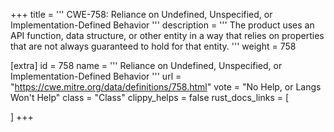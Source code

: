 +++
title = '''
CWE-758: Reliance on Undefined, Unspecified, or Implementation-Defined Behavior
'''
description	= '''
The product uses an API function, data structure, or other entity in a way that relies on properties that are not always guaranteed to hold for that entity.
'''
weight = 758

[extra]
id = 758
name = '''
Reliance on Undefined, Unspecified, or Implementation-Defined Behavior
'''
url = "https://cwe.mitre.org/data/definitions/758.html"
vote = "No Help, or Langs Won't Help"
class = "Class"
clippy_helps = false
rust_docs_links = [
	
]
+++
